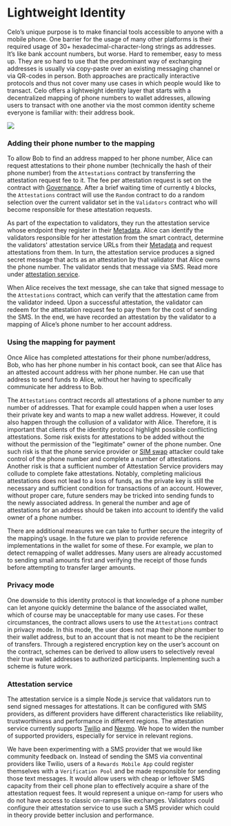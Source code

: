 # Lightweight Identity

Celo’s unique purpose is to make financial tools accessible to anyone with a mobile phone. One barrier for the usage of many other platforms is their required usage of 30+ hexadecimal-character-long strings as addresses. It’s like bank account numbers, but worse. Hard to remember, easy to mess up. They are so hard to use that the predominant way of exchanging addresses is usually via copy-paste over an existing messaging channel or via QR-codes in person. Both approaches are practically interactive protocols and thus not cover many use cases in which people would like to transact. Celo offers a lightweight identity layer that starts with a decentralized mapping of phone numbers to wallet addresses, allowing users to transact with one another via the most common identity scheme everyone is familiar with: their address book.

![](https://storage.googleapis.com/celo-website/docs/attestations-flow.jpg)

### Adding their phone number to the mapping

To allow Bob to find an address mapped to her phone number, Alice can request attestations to their phone number \(technically the hash of their phone number\) from the `Attestations` contract by transferring the attestation request fee to it. The fee per attestation request is set on the contract with [Governance](../governance.md). After a brief waiting time of currently `4` blocks, the `Attestations` contract will use the `Random` contract to do a random selection over the current validator set in the `Validators` contract who will become responsible for these attestation requests.

As part of the expectation to validators, they run the attestation service whose endpoint they register in their [Metadata](./metadata.md). Alice can identify the validators responsible for her attestation from the smart contract, determine the validators' attestation service URLs from their [Metadata](./metadata.md) and request attestations from them. In turn, the attestation service produces a signed secret message that acts as an attestation by that validator that Alice owns the phone number. The validator sends that message via SMS. Read more under [attestation service](#attestation-service).

When Alice receives the text message, she can take that signed message to the `Attestations` contract, which can verify that the attestation came from the validator indeed. Upon a successful attestation, the validator can redeem for the attestation request fee to pay them for the cost of sending the SMS. In the end, we have recorded an attestation by the validator to a mapping of Alice’s phone number to her account address.

### Using the mapping for payment

Once Alice has completed attestations for their phone number/address, Bob, who has her phone number in his contact book, can see that Alice has an attested account address with her phone number. He can use that address to send funds to Alice, without her having to specifically communicate her address to Bob.

The `Attestations` contract records all attestations of a phone number to any number of addresses. That for example could happen when a user loses their private key and wants to map a new wallet address. However, it could also happen through the collusion of a validator with Alice. Therefore, it is important that clients of the identity protocol highlight possible conflicting attestations. 
Some risk exists for attestations to be added without the without the permission of the "legitimate" owner of the phone number. One such risk is that the phone service provider or [SIM swap](https://en.wikipedia.org/wiki/SIM_swap_scam) attacker could take control of the phone number and complete a number of attestations. Another risk is that a sufficient number of Attestation Service providers may collude to complete fake attestations. Notably, completing malicious attestations does not lead to a loss of funds, as the private key is still the necessary and sufficient condition for transactions of an account. However, without proper care, future senders may be tricked into sending funds to the newly associated address. In general the number and age of attestations for an address should be taken into account to identify the valid owner of a phone number.

There are additional measures we can take to further secure the integrity of the mapping’s usage. In the future we plan to provide reference implementations in the wallet for some of these. For example, we plan to detect remapping of wallet addresses. Many users are already accustomed to sending small amounts first and verifying the receipt of those funds before attempting to transfer larger amounts.

### Privacy mode

One downside to this identity protocol is that knowledge of a phone number can let anyone quickly determine the balance of the associated wallet, which of course may be unacceptable for many use cases. For these circumstances, the contract allows users to use the `Attestations` contract in privacy mode. In this mode, the user does not map their phone number to their wallet address, but to an account that is not meant to be the recipient of transfers. Through a registered encryption key on the user’s account on the contract, schemes can be derived to allow users to selectively reveal their true wallet addresses to authorized participants. Implementing such a scheme is future work.

### Attestation service

The attestation service is a simple Node.js service that validators run to send signed messages for attestations. It can be configured with SMS providers, as different providers have different characteristics like reliability, trustworthiness and performance in different regions. The attestation service currently supports [Twilio](https://www.twilio.com) and [Nexmo](https://nexmo.com). We hope to widen the number of supported providers, especially for service in relevant regions.

We have been experimenting with a SMS provider that we would like community feedback on. Instead of sending the SMS via conventinal providers like Twilio, users of a `Rewards Mobile App` could register themselves with a `Verification Pool` and be made responsible for sending those text messages. It would allow users with cheap or leftover SMS capacity from their cell phone plan to effectively acquire a share of the attestation request fees. It would represent a unique on-ramp for users who do not have access to classic on-ramps like exchanges. Validators could configure their attestation service to use such a SMS provider which could in theory provide better inclusion and performance.
